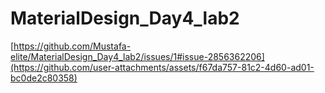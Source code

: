 # MaterialDesign_Day4_lab2
[https://github.com/Mustafa-elite/MaterialDesign_Day4_lab2/issues/1#issue-2856362206](https://github.com/user-attachments/assets/f67da757-81c2-4d60-ad01-bc0de2c80358)
